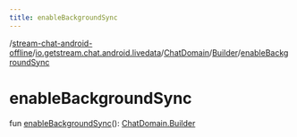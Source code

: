 ```yaml
---
title: enableBackgroundSync
---
```

/[stream-chat-android-offline](../../../index.md)/[io.getstream.chat.android.livedata](../../index.md)/[ChatDomain](../index.md)/[Builder](index.md)/[enableBackgroundSync](enableBackgroundSync.md)  
  
  
  
# enableBackgroundSync  
fun [enableBackgroundSync](enableBackgroundSync.md)(): [ChatDomain.Builder](index.md)
